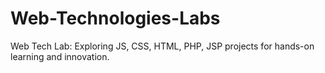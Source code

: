 # Web-Technologies-Labs
Web Tech Lab: Exploring JS, CSS, HTML, PHP, JSP projects for hands-on learning and innovation.
